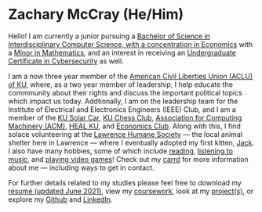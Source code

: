 # **Zachary McCray (He/Him)**

Hello! I am currently a junior pursuing a [Bachelor of Science in Interdisciplinary Computer Science, with a concentration in Economics](https://catalog.ku.edu/engineering/electrical-engineering-computer-science/bs-interdisciplinary-computing/#text) with a [Minor in Mathematics](https://catalog.ku.edu/liberal-arts-sciences/math/minor/), and an interest in receiving an [Undergraduate Certificate in Cybersecurity](https://catalog.ku.edu/engineering/electrical-engineering-computer-science/ugcertificate-cybersecurity/#text) as well.

I am a now three year member of the [American Civil Liberties Union (ACLU) of KU](https://rockchalkcentral.ku.edu/organization/ACLU), where, as a two year member of leadership, I help educate the commmunity about their rights and discuss the important political topics which impact us today. Addtionally, I am on the leadership team for the Institute of Electrical and Electronics Engineers (IEEE) Club, and I am a member of the [KU Solar Car](https://www.kusolarcar.com/), [KU Chess Club](https://rockchalkcentral.ku.edu/organization/kuchessclub), [Association for Computing Machinery (ACM)](https://rockchalkcentral.ku.edu/organization/acm), [HEAL KU](https://healku.carrd.co/), and [Economics Club](https://rockchalkcentral.ku.edu/organization/kueconclub). Along with this, I find solace volunteering at the [Lawrence Humane Society](https://lawrencehumane.org/) — the local animal shelter here in Lawrence — where I eventually adopted my first kitten, [Jack](https://imgur.com/gallery/YAmj6q5). I also have many hobbies, some of which include [reading](https://www.goodreads.com/zacharymccray), [listening to music](https://open.spotify.com/user/zachmccray.22?si=af033328f63942d7), and [playing video games](https://steamcommunity.com/id/zacharymccray/)! Check out my [carrd](https://zachmccray.carrd.co/) for more information about me — including ways to get in contact.

For further details related to my studies please feel free to download my [résumé (updated June 2021)](https://github.com/zachmccray/resume/raw/main/Resume.pdf), view my [coursework](https://zachmccray.github.io/coursework), look at my [project(s)](https://zachmccray.github.io/projects), or explore my [Github](https://github.com/zachmccray) and [LinkedIn](https://www.linkedin.com/in/zachmccray/).
